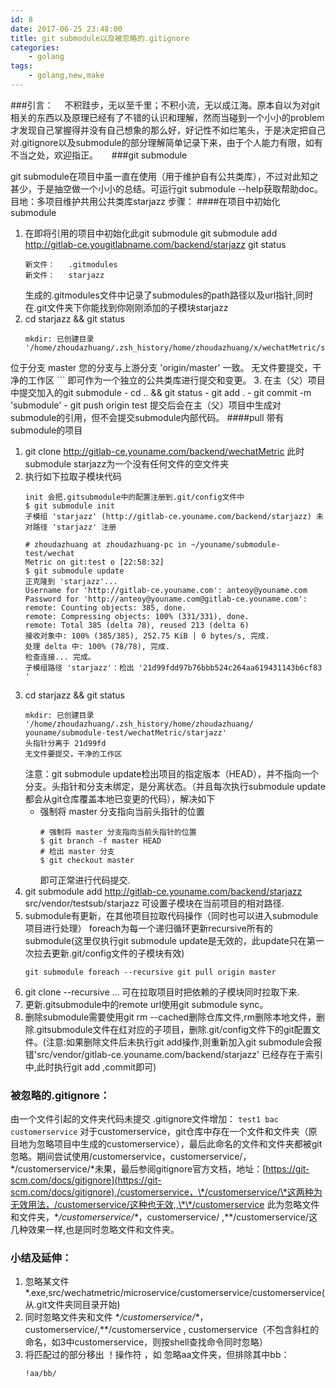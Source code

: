 ```yaml
---
id: 8
date: 2017-06-25 23:48:00
title: git submodule以及被忽略的.gitignore
categories:
    - golang
tags:
    - golang,new,make
---
```


###引言：
　不积跬步，无以至千里；不积小流，无以成江海。原本自以为对git相关的东西以及原理已经有了不错的认识和理解，然而当碰到一个小小的problem才发现自己掌握得并没有自己想象的那么好，好记性不如烂笔头，于是决定把自己对.gitignore以及submodule的部分理解简单记录下来，由于个人能力有限，如有不当之处，欢迎指正。
　
###git submodule

git submodule在项目中虽一直在使用（用于维护自有公共类库），不过对此知之甚少，于是抽空做一个小小的总结。可运行git submodule --help获取帮助doc。
目地：多项目维护共用公共类库starjazz
步骤：
####在项目中初始化submodule
1. 在即将引用的项目中初始化此git submodule
	git submodule add http://gitlab-ce.yougitlabname.com/backend/starjazz
	git status 
	```
	新文件：   .gitmodules
	新文件：   starjazz
	```
	 生成的.gitmodules文件中记录了submodules的path路径以及url指针,同时在.git文件夹下你能找到你刚刚添加的子模块starjazz
 2. cd starjazz && git status 
	 ```
	 mkdir: 已创建目录 '/home/zhoudazhuang/.zsh_history/home/zhoudazhuang/x/wechatMetric/starjazz'
位于分支 master
您的分支与上游分支 'origin/master' 一致。
无文件要提交，干净的工作区
	 ```
	 即可作为一个独立的公共类库进行提交和变更。
3. 在主（父）项目中提交加入的git submodule
	- cd .. && git status
	- git add .
	- git commit -m 'submodule'
	- git push origin test
	提交后会在主（父）项目中生成对submodule的引用，但不会提交submodule内部代码。
####pull 带有submodule的项目
1. git clone http://gitlab-ce.youname.com/backend/wechatMetric
	此时submodule starjazz为一个没有任何文件的空文件夹
2. 执行如下拉取子模块代码
	```
	init 会把.gitsubmodule中的配置注册到.git/config文件中
	$ git submodule init  
	子模组 'starjazz' (http://gitlab-ce.youname.com/backend/starjazz) 未
	对路径 'starjazz' 注册
	
	# zhoudazhuang at zhoudazhuang-pc in ~/youname/submodule-test/wechat
	Metric on git:test o [22:58:32]
	$ git submodule update
	正克隆到 'starjazz'...
	Username for 'http://gitlab-ce.youname.com': anteoy@youname.com
	Password for 'http://anteoy@youname.com@gitlab-ce.youname.com':
	remote: Counting objects: 385, done.
	remote: Compressing objects: 100% (331/331), done.
	remote: Total 385 (delta 78), reused 213 (delta 6)
	接收对象中: 100% (385/385), 252.75 KiB | 0 bytes/s, 完成.
	处理 delta 中: 100% (78/78), 完成.
	检查连接... 完成。
	子模组路径 'starjazz'：检出 '21d99fdd97b76bbb524c264aa619431143b6cf83
	'
	```
3. cd starjazz && git status
	```
	mkdir: 已创建目录 '/home/zhoudazhuang/.zsh_history/home/zhoudazhuang/
	youname/submodule-test/wechatMetric/starjazz'
	头指针分离于 21d99fd
	无文件要提交，干净的工作区
	```
	注意：git submodule update检出项目的指定版本（HEAD），并不指向一个分支。头指针和分支未绑定，是分离状态。（并且每次执行submodule update都会从git仓库覆盖本地已变更的代码），解决如下
	- 强制将 master 分支指向当前头指针的位置
		```
		# 强制将 master 分支指向当前头指针的位置
		$ git branch -f master HEAD
		# 检出 master 分支
		$ git checkout master
		```
		即可正常进行代码提交.
4. git submodule add http://gitlab-ce.youname.com/backend/starjazz src/vendor/testsub/starjazz 可设置子模块在当前项目的相对路径.
5. submodule有更新，在其他项目拉取代码操作（同时也可以进入submodule项目进行处理）
	 foreach为每一个递归循环更新recursive所有的submodule(这里仅执行git submodule update是无效的，此update只在第一次拉去更新.git/config文件的子模块有效)
	```
	git submodule foreach --recursive git pull origin master
	```
6. git clone --recursive ... 可在拉取项目时把依赖的子模块同时拉取下来.
7. 更新.gitsubmodule中的remote url使用git submodule sync。
8. 删除submodule需要使用git rm --cached删除仓库文件,rm删除本地文件，删除.gitsubmodule文件在红对应的子项目，删除.git/config文件下的git配置文件。(注意:如果删除文件后未执行git add操作,则重新加入git submodule会报错'src/vendor/gitlab-ce.youname.com/backend/starjazz' 已经存在于索引中,此时执行git add ,commit即可)

### 被忽略的.gitignore：

 由一个文件引起的文件夹代码未提交
	.gitignore文件增加：
	```
	test1
	bac
	customerservice
	```
	对于customerservice，git仓库中存在一个文件和文件夹（原目地为忽略项目中生成的customerservice），最后此命名的文件和文件夹都被git忽略。期间尝试使用/customerservice，customerservice/，\*/customerservice/\*未果，最后参阅gitignore官方文档，地址：[https://git-scm.com/docs/gitignore](https://git-scm.com/docs/gitignore),/customerservice，\*/customerservice/\*这两种为无效用法，/customerservice/这种也无效,,\*\*/customerservice 此为忽略文件和文件夹，\**/customerservice/\**，customerservice/ ,**/customerservice/这几种效果一样,也是同时忽略文件和文件夹。
### 小结及延伸：
1. 忽略某文件 *.exe,src/wechatmetric/microservice/customerservice/customerservice(从.git文件夹同目录开始)
2. 同时忽略文件夹和文件 \**/customerservice/\**，customerservice/,\*\*/customerservice , customerservice（不包含斜杠的命名，如3中customerservice，则按shell查找命令同时忽略）
4. 将匹配过的部分移出 ！操作符 ，如 忽略aa文件夹，但排除其中bb：
	```aa/
	!aa/bb/
	```
